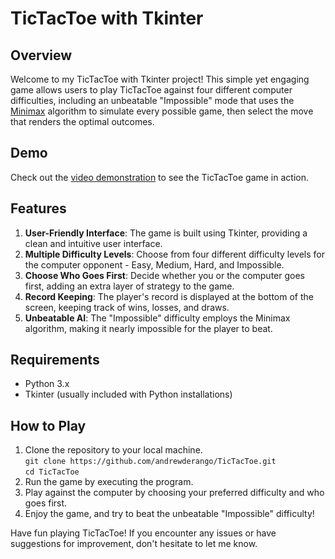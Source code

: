 # TicTacToe with Tkinter

## Overview
Welcome to my TicTacToe with Tkinter project! This simple yet engaging game allows users to play TicTacToe against four different computer difficulties, including an unbeatable "Impossible" mode that uses the [Minimax](https://en.wikipedia.org/wiki/Minimax) algorithm to simulate every possible game, then select the move that renders the optimal outcomes.

## Demo
Check out the [video demonstration](https://www.youtube.com/watch?v=bFMxZmELC0g) to see the TicTacToe game in action.

## Features
1. **User-Friendly Interface**: The game is built using Tkinter, providing a clean and intuitive user interface.
2. **Multiple Difficulty Levels**: Choose from four different difficulty levels for the computer opponent - Easy, Medium, Hard, and Impossible.
3. **Choose Who Goes First**: Decide whether you or the computer goes first, adding an extra layer of strategy to the game.
4. **Record Keeping**: The player's record is displayed at the bottom of the screen, keeping track of wins, losses, and draws.
5. **Unbeatable AI**: The "Impossible" difficulty employs the Minimax algorithm, making it nearly impossible for the player to beat.

## Requirements
- Python 3.x
- Tkinter (usually included with Python installations)

## How to Play
1. Clone the repository to your local machine.\
```git clone https://github.com/andrewderango/TicTacToe.git```\
```cd TicTacToe```
2. Run the game by executing the program.
3. Play against the computer by choosing your preferred difficulty and who goes first.
4. Enjoy the game, and try to beat the unbeatable "Impossible" difficulty!

Have fun playing TicTacToe! If you encounter any issues or have suggestions for improvement, don't hesitate to let me know.
